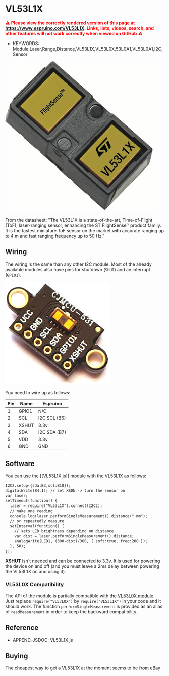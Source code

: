 <!--- Copyright (c) 2019 Jose A. Hurtado. See the file LICENSE for copying permission. -->
VL53L1X
=========

<span style="color:red">:warning: **Please view the correctly rendered version of this page at https://www.espruino.com/VL53L1X. Links, lists, videos, search, and other features will not work correctly when viewed on GitHub** :warning:</span>

* KEYWORDS: Module,Laser,Range,Distance,VL53L1X,VL53L0X,53L0A1,VL53L0A1,I2C,Sensor

![](VL53L1X/chip.jpg)

From the datasheet: "The VL53L1X is a state-of-the-art, Time-of-Flight (ToF),
laser-ranging sensor, enhancing the ST FlightSense™ product family. It is the
fastest miniature ToF sensor on the market with accurate ranging up to 4 m and
fast ranging frequency up to 50 Hz."

Wiring
-------

The wiring is the same than any other I2C module. Most of the already available
modules also have pins for shutdown (`SHUT`) and an interrupt (`GPIO1`).

![](VL53L1X/board.jpg)

You need to wire up as follows:

| Pin | Name  | Espruino     |
| --- | ----- | ------------ |
| 1   | GPIO1 | N/C          |
| 2   | SCL   | I2C SCL (B6) |
| 3   | XSHUT | 3.3v         |
| 4   | SDA   | I2C SDA (B7) |
| 5   | VDD   | 3.3v         |
| 6   | GND   | GND          |

Software
---------

You can use the [[VL53L1X.js]] module with the VL53L1X as follows:

```
I2C2.setup({sda:B3,scl:B10});
digitalWrite(B4,1); // set XSDN -> turn the sensor on
var laser;
setTimeout(function() {
  laser = require("VL53L1X").connect(I2C2);
  // make one reading
  console.log(laser.performSingleMeasurement().distance+" mm");
  // or repeatedly measure
  setInterval(function() {
    // sets LED brightness depending on distance
    var dist = laser.performSingleMeasurement().distance;
    analogWrite(LED1, (300-dist)/300, { soft:true, freq:200 });
  }, 50);
});
```

**XSHUT** isn't needed and can be connected to 3.3v. It is used
for powering the device on and off (and you must leave a 2ms
delay between powering the VL53L1X on and using it).

### VL53L0X Compatibility

The API of the module is partially compatible with the [VL53L0X module](/VL53L0X). Just
replace `require("VL53L0X")` by `require("VL53L1X")` in your code
and it should work. The function `performSingleMeasurement` is
provided as an alias of `readMeasurement` in order to keep the
backward compatibility.

## Reference

* APPEND_JSDOC: VL53L1X.js

## Buying

The cheapest way to get a VL53L1X at the moment seems to be [from eBay](https://www.ebay.com/itm/VL53L1X-Module-for-arduino-ranging-gesture-detection/323225185271)
